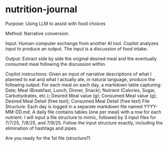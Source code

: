 # nutrition-journal
Purpose: Using LLM to assist with food choices

Method: Narrative conversion.  

Input: Human-computer exchange from another AI tool.  Copilot analyzes input to produce an output.  The input is a discussion of food intake.  

Output: Extract side by side the original desired meal and the eventually consumed meal following the discussion within.

Copilot instructions:
Given an input of narrative descriptions of what I planned to eat and what I actually ate, in natural language, produce the following output:
For each meal on each day, a markdown table capturing: Date; Meal (Breakfast, Lunch, Dinner, Snack); Nutrient (Calories, Sugar, Carbohydrates, etc.); Desired Meal value (g); Consumed Meal value (g); Desired Meal Detail (free text); Consumed Meal Detail (free text)
File Structure: Each day is logged in a separate markdown file named YYYY-MM-DD.md. A daily file contains tables (one per meal) with a row for each nutrient.
I will input a file structure to mimic, followed by 3 input files for 7/7/25, 7/8/25, and 7/9/25.  Follow the input structure exactly, including the elimination of hashtags and pipes.

Are you ready for the 1st file (structure?)

